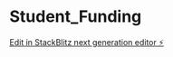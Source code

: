 # Student_Funding

[Edit in StackBlitz next generation editor ⚡️](https://stackblitz.com/~/github.com/kazuP-kazufumi/Student_Funding)